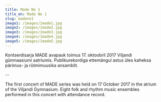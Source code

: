 ```yaml
---
title: Made No 1
title_en: Made No 1
slug: madeno1
image1: /images/1made1.jpg
image2: /images/1made2.jpg
image3: /images/1made3.jpg
image4: /images/1made4.jpg
image5: /images/1made5.jpg
---
```


Kontserdisarja MADE avapauk toimus 17. oktoobril 2017 Viljandi gümnaasiumi aatriumis. Publikurekordiga ettemängul astus üles kaheksa pärimus- ja rütmimuusika ansamblit.

--

The first concert of MADE series was held on 17 October 2017 in the atrium of the Viljandi Gymnasium. Eight folk and rhythm music ensembles performed in this concert with attendance record.
